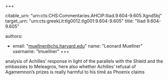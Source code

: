 +++


citable_urn: "urn:cts:CHS:Commentaries.AHCIP:Iliad.9.604-9.605.Xgnd5bj"
target_urn: "urn:cts:greekLit:tlg0012.tlg001:9.604-9.605"
title: "Iliad 9.604-9.605"

authors:
- email: "muellner@chs.harvard.edu"
  name: "Leonard Muellner"
  username: "lmuellner"
+++

<p>analysis of Achilles’ response in light of the parallels with the Shield and the embassies to Meleagros, here also whether Achilles’ refusal of Agamemnon’s prizes is really harmful to his timē as Phoenix claims</p>